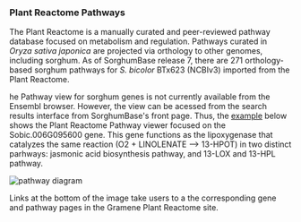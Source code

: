 ### Plant Reactome Pathways

The Plant Reactome is a manually curated and peer-reviewed pathway database focused on metabolism and regulation.
Pathways curated in _Oryza sativa japonica_ are projected via orthology to other genomes, including sorghum. As of SorghumBase release 7, there are 271 orthology-based sorghum pathways for _S. bicolor_ BTx623 (NCBIv3) imported from the Plant Reactome.

he Pathway view for sorghum genes is not currently available from the Ensembl browser. However, the view can be acessed from the search results interface from SorghumBase's front page. Thus, the [example](https://www.sorghumbase.org/genes?idList=SORBI_3006G095600) below shows the Plant Reactome Pathway viewer focused on the Sobic.006G095600 gene. This gene functions as the lipoxygenase that catalyzes the same reaction (O2 + LINOLENATE --> 13-HPOT) in two distinct parhways: jasmonic acid biosynthesis pathway, and 13-LOX and 13-HPL pathway.

![pathway diagram](images/pathways_search.png)

Links at the bottom of the image take users to a the corresponding gene and pathway pages in the Gramene Plant Reactome site. 

